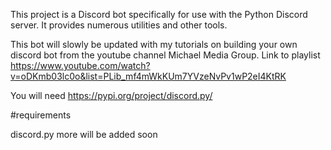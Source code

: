 This project is a Discord bot specifically for use with the Python Discord server. It provides numerous utilities and other tools. 

This bot will slowly be updated with my tutorials on building your own discord bot from the youtube channel Michael Media Group. Link to playlist https://www.youtube.com/watch?v=oDKmb03lc0o&list=PLib_mf4mWkKUm7YVzeNvPv1wP2eI4KtRK

You will need https://pypi.org/project/discord.py/


#requirements

discord.py
more will be added soon
